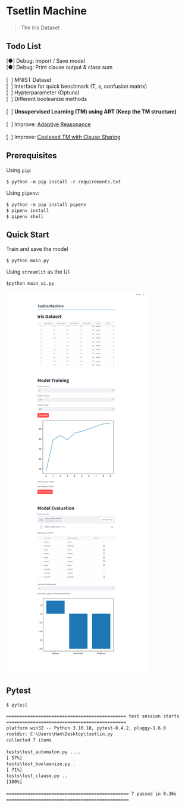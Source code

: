 # Tsetlin Machine

> The Iris Dataset

## Todo List

[●] Debug: Import / Save model  
[●] Debug: Print clause output & class sum  
<br/>
[&nbsp; ] MNIST Dataset  
[&nbsp; ] Interface for quick benchmark (T, s, confusion matrix)  
[&nbsp; ] Hypterparameter (Optuna)  
[&nbsp; ] Different booleanize methods  
<br/>
[&nbsp; ] **Unsupervised Learning (TM) using ART (Keep the TM structure)**  
<br/>
[&nbsp; ] Improve: [Adaptive Reasonance](https://arxiv.org/pdf/1905.11437)  
<br/>
[&nbsp; ] Improve: [Coelesed TM with Clause Sharing](https://arxiv.org/abs/2108.07594)  

## Prerequisites

Using `pip`:
```
$ python -m pip install -r requirements.txt
```

Using `pipenv`:
```
$ python -m pip install pipenv
$ pipenv install
$ pipenv shell
```

## Quick Start

Train and save the model

```
$ python main.py
```

Using `streamlit` as the UI:

```
$python main_ui.py
```

![](demo.png)

## Pytest

```
$ pytest
```

```
============================================= test session starts =============================================
platform win32 -- Python 3.10.18, pytest-8.4.2, pluggy-1.6.0
rootdir: C:\Users\Han\Desktop\tsetlin.py
collected 7 items                                                                                              

tests\test_automaton.py ....                                                                             [ 57%]
tests\test_booleanize.py .                                                                               [ 71%] 
tests\test_clause.py ..                                                                                  [100%]

============================================== 7 passed in 0.36s ============================================== 
```